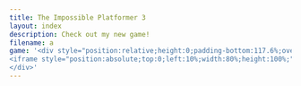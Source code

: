 ```yaml
---
title: The Impossible Platformer 3
layout: index 
description: Check out my new game!
filename: a
game: '<div style="position:relative;height:0;padding-bottom:117.6%;overflow:hidden;">
<iframe style="position:absolute;top:0;left:10%;width:80%;height:100%;" src="https://arcade.makecode.com/---run?id=S30377-54297-20935-73776" allowfullscreen="allowfullscreen" sandbox="allow-popups allow-forms allow-scripts allow-same-origin" frameborder="0"></iframe>
</div>'
---
```

